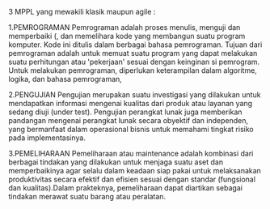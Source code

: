 3 MPPL yang mewakili klasik maupun agile :

   1.PEMROGRAMAN 
    Pemrograman adalah proses menulis, menguji dan memperbaiki (, dan memelihara kode yang membangun suatu program komputer. Kode ini ditulis dalam berbagai bahasa pemrograman. Tujuan dari pemrograman adalah untuk memuat suatu program yang dapat melakukan suatu perhitungan atau 'pekerjaan' sesuai dengan keinginan si pemrogram.  Untuk melakukan pemrograman, diperlukan keterampilan dalam algoritme, logika, dan bahasa pemrograman, 
    
   2.PENGUJIAN
    Pengujian merupakan suatu investigasi yang dilakukan untuk mendapatkan informasi mengenai kualitas dari produk atau layanan yang sedang diuji (under test). Pengujian perangkat lunak juga memberikan pandangan mengenai perangkat lunak secara obyektif dan independen, yang bermanfaat dalam operasional bisnis untuk memahami tingkat risiko pada implementasinya.
    
   3.PEMELIHARAAN
    Pemeliharaan atau maintenance adalah kombinasi dari berbagai tindakan yang dilakukan untuk menjaga suatu aset dan memperbaikinya agar selalu dalam keadaan siap pakai untuk melaksanakan produktivitas secara efektif dan efisien sesuai dengan standar (fungsional dan kualitas).Dalam prakteknya, pemeliharaan dapat diartikan sebagai tindakan merawat suatu barang atau peralatan.
